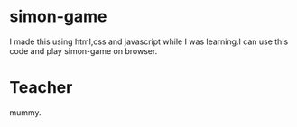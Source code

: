 # simon-game
I made this using html,css and javascript while I was learning.I can use this code and play simon-game on browser.

# Teacher
mummy.